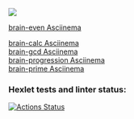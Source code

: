 <a href="https://codeclimate.com/github/SaveDim/python-project-lvl1/maintainability"><img src="https://api.codeclimate.com/v1/badges/56cb0c48385ced385a37/maintainability" /></a>

<a href="https://asciinema.org/a/504910">brain-even Asciinema</a><br>
<script src="https://asciinema.org/a/504910" id="asciicast-504910" async></script>
<a href="https://asciinema.org/a/506040">brain-calc Asciinema</a><br>
<a href="https://asciinema.org/a/FWUtGCl23O2fADULzkHbpNPRT">brain-gcd Asciinema</a><br>
<a href="https://asciinema.org/a/7MIvRspsjSzMvWGKRe3V5tntK">brain-progression Asciinema</a><br>
<a href="https://asciinema.org/a/iplQum2hBcvlEJsVEuOthQ3TM">brain-prime Asciinema</a><br>


### Hexlet tests and linter status:
[![Actions Status](https://github.com/SaveDim/python-project-lvl1/workflows/hexlet-check/badge.svg)](https://github.com/SaveDim/python-project-lvl1/actions)
